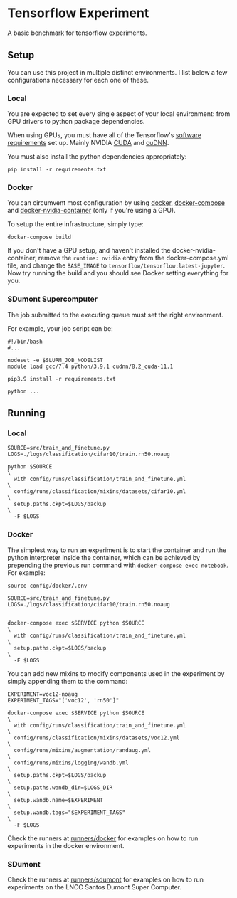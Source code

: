 # Tensorflow Experiment

A basic benchmark for tensorflow experiments.

## Setup
You can use this project in multiple distinct environments.
I list below a few configurations necessary for each one of these.

### Local
You are expected to set every single aspect of your local environment:
from GPU drivers to python package dependencies.

When using GPUs, you must have all of the Tensorflow's [software requirements](https://www.tensorflow.org/install/gpu#software_requirements)
set up. Mainly NVIDIA [CUDA](https://developer.nvidia.com/cuda-toolkit-archive) and [cuDNN](https://developer.nvidia.com/cudnn).

You must also install the python dependencies appropriately:

```shell
pip install -r requirements.txt
```

### Docker
You can circumvent most configuration by using [docker](https://www.docker.com/),
[docker-compose](https://docs.docker.com/compose/) and
[docker-nvidia-container](https://github.com/nvidia/nvidia-container-runtime) (only if you're using a GPU).

To setup the entire infrastructure, simply type:
```shell
docker-compose build
```

If you don't have a GPU setup, and haven't installed the docker-nvidia-container,
remove the `runtime: nvidia` entry from the docker-compose.yml file,
and change the `BASE_IMAGE` to `tensorflow/tensorflow:latest-jupyter`.
Now try running the build and you should see Docker setting everything for you.

### SDumont Supercomputer

The job submitted to the executing queue must set the right environment.

For example, your job script can be:

```shell
#!/bin/bash
#...

nodeset -e $SLURM_JOB_NODELIST
module load gcc/7.4 python/3.9.1 cudnn/8.2_cuda-11.1

pip3.9 install -r requirements.txt

python ...
```

## Running

### Local
```shell
SOURCE=src/train_and_finetune.py
LOGS=./logs/classification/cifar10/train.rn50.noaug

python $SOURCE                                                        \
  with config/runs/classification/train_and_finetune.yml              \
  config/runs/classification/mixins/datasets/cifar10.yml              \
  setup.paths.ckpt=$LOGS/backup                                       \
  -F $LOGS
```
### Docker

The simplest way to run an experiment is to start the container and run the python interpreter
inside the container, which can be achieved by prepending the previous run command with
`docker-compose exec notebook`. For example:
```shell
source config/docker/.env

SOURCE=src/train_and_finetune.py
LOGS=./logs/classification/cifar10/train.rn50.noaug


docker-compose exec $SERVICE python $SOURCE                           \
  with config/runs/classification/train_and_finetune.yml              \
  setup.paths.ckpt=$LOGS/backup                                       \
  -F $LOGS
```

You can add new mixins to modify components used in the experiment by
simply appending them to the command:

```shell
EXPERIMENT=voc12-noaug
EXPERIMENT_TAGS="['voc12', 'rn50']"

docker-compose exec $SERVICE python $SOURCE                           \
  with config/runs/classification/train_and_finetune.yml              \
  config/runs/classification/mixins/datasets/voc12.yml                \
  config/runs/mixins/augmentation/randaug.yml                         \
  config/runs/mixins/logging/wandb.yml                                \
  setup.paths.ckpt=$LOGS/backup                                       \
  setup.paths.wandb_dir=$LOGS_DIR                                     \
  setup.wandb.name=$EXPERIMENT                                        \
  setup.wandb.tags="$EXPERIMENT_TAGS"                                 \
  -F $LOGS
```

Check the runners at [runners/docker](/runners/docker) for examples on how to run
experiments in the docker environment.

### SDumont

Check the runners at [runners/sdumont](/runners/sdumont) for examples on how to run
experiments on the LNCC Santos Dumont Super Computer.
